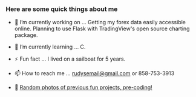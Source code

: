### Here are some quick things about me 

* 🔭 I’m currently working on ... Getting my forex data easily accessible online.  Planning to use Flask with TradingView's open source charting package. 
* 🌱 I’m currently learning ... C.
* ⚡ Fun fact ... I lived on a sailboat for 5 years.
* 📫 How to reach me ... rudysemail@gmail.com or 858-753-3913

* 👋 [Random photos of previous fun projects, pre-coding!](https://drive.google.com/drive/u/0/folders/1KBoV6_OOKfzF8JO4_Iy6AhCxwLP4qbym)
